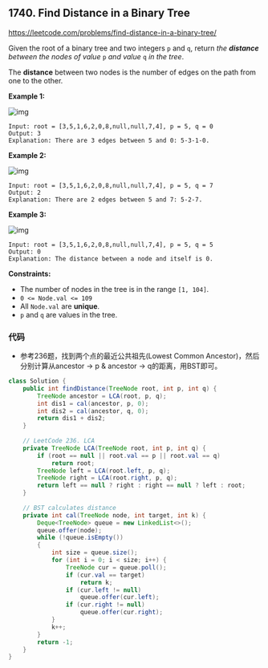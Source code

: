 ## 1740. Find Distance in a Binary Tree

https://leetcode.com/problems/find-distance-in-a-binary-tree/

Given the root of a binary tree and two integers `p` and `q`, return *the **distance** between the nodes of value* `p` *and value* `q` *in the tree*.

The **distance** between two nodes is the number of edges on the path from one to the other.

 

**Example 1:**

![img](https://assets.leetcode.com/uploads/2018/12/14/binarytree.png)

```
Input: root = [3,5,1,6,2,0,8,null,null,7,4], p = 5, q = 0
Output: 3
Explanation: There are 3 edges between 5 and 0: 5-3-1-0.
```

**Example 2:**

![img](https://assets.leetcode.com/uploads/2018/12/14/binarytree.png)

```
Input: root = [3,5,1,6,2,0,8,null,null,7,4], p = 5, q = 7
Output: 2
Explanation: There are 2 edges between 5 and 7: 5-2-7.
```

**Example 3:**

![img](https://assets.leetcode.com/uploads/2018/12/14/binarytree.png)

```
Input: root = [3,5,1,6,2,0,8,null,null,7,4], p = 5, q = 5
Output: 0
Explanation: The distance between a node and itself is 0.
```

 

**Constraints:**

- The number of nodes in the tree is in the range `[1, 104]`.
- `0 <= Node.val <= 109`
- All `Node.val` are **unique**.
- `p` and `q` are values in the tree.



### 代码

- 参考236题，找到两个点的最近公共祖先(Lowest Common Ancestor)，然后分别计算从ancestor -> p & ancestor -> q的距离，用BST即可。

```java
class Solution {
    public int findDistance(TreeNode root, int p, int q) {
        TreeNode ancestor = LCA(root, p, q);
        int dis1 = cal(ancestor, p, 0);
        int dis2 = cal(ancestor, q, 0);
        return dis1 + dis2;
    }
    
    // LeetCode 236. LCA
    private TreeNode LCA(TreeNode root, int p, int q) { 
        if (root == null || root.val == p || root.val == q)
            return root;
        TreeNode left = LCA(root.left, p, q);
        TreeNode right = LCA(root.right, p, q);
        return left == null ? right : right == null ? left : root;
    }
    
    // BST calculates distance
    private int cal(TreeNode node, int target, int k) { 
        Deque<TreeNode> queue = new LinkedList<>();
        queue.offer(node);
        while (!queue.isEmpty())
        {
            int size = queue.size();
            for (int i = 0; i < size; i++) {
                TreeNode cur = queue.poll();
                if (cur.val == target)
                    return k;
                if (cur.left != null)
                    queue.offer(cur.left);
                if (cur.right != null)
                    queue.offer(cur.right);
            }
            k++;
        }
        return -1;
    }
}
```

